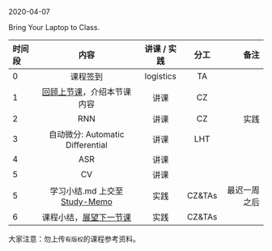 2020-04-07

Bring Your Laptop to Class. 

| 时间段   |  内容     |  讲课 / 实践     |   分工  |   备注       |
| :---     | :----:    |   :----:    |    :----:    |       ---: |
|   0      | 课程签到     |  logistics   |     TA     |        |
|   1      | [回顾上节课](../WW7/WW7-stis-plan.md)，介绍本节课内容 |    讲课     |   CZ   |      |
|   2      | RNN |  讲课    |    CZ    |  实践       |
|   3      | 自动微分: Automatic Differential   | 讲课    |   LHT |         |
|   4      | ASR | 讲课   | |  |
|   5      | CV | 讲课    | |  |
|   5      | 学习小结.md 上交至[Study-Memo](../../Study-Memo)   |  实践    |     CZ&TAs     |   最迟一周之后     |
|   6      | 课程小结，[展望下一节课](../WW9/WW9-stis-plan.md)   |  实践    |     CZ&TAs     |      |



大家注意：勿上传``有版权``的课程参考资料。
